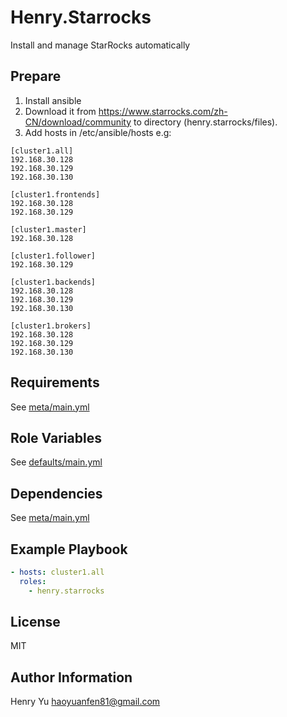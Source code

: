 Henry.Starrocks
=========

Install and manage StarRocks automatically

Prepare
------------
1. Install ansible
2. Download it from https://www.starrocks.com/zh-CN/download/community to directory (henry.starrocks/files).
3. Add hosts in /etc/ansible/hosts
e.g:
```
[cluster1.all]
192.168.30.128
192.168.30.129
192.168.30.130

[cluster1.frontends]
192.168.30.128
192.168.30.129

[cluster1.master]
192.168.30.128

[cluster1.follower]
192.168.30.129

[cluster1.backends]
192.168.30.128
192.168.30.129
192.168.30.130

[cluster1.brokers]
192.168.30.128
192.168.30.129
192.168.30.130
```


Requirements
------------

See [meta/main.yml](meta/main.yml)

Role Variables
--------------

See [defaults/main.yml](defaults/main.yml)

Dependencies
------------

See [meta/main.yml](meta/main.yml)

Example Playbook
----------------

```yml
- hosts: cluster1.all
  roles:
    - henry.starrocks
```

License
-------

MIT

Author Information
------------------

Henry Yu <haoyuanfen81@gmail.com>
